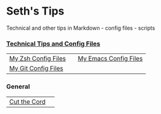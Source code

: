# Seth's Tips
Technical and other tips in Markdown
    - config files
    - scripts

### [Technical Tips and Config Files](https://github.com/sethfuller/tips/blob/main/tech_tips/README.md)
|                                                                                |   |                                                                                    |
|--------------------------------------------------------------------------------|---|------------------------------------------------------------------------------------|
| [My Zsh Config Files](https://github.com/sethfuller/tips/tree/main/config/Zsh) |   | [My Emacs Config Files](https://github.com/sethfuller/tips/tree/main/config/Emacs) |
| [My Git Config Files](https://github.com/sethfuller/tips/tree/main/config/Git) |   |                                                                                    |

### General
|                                                                                      |   |
|--------------------------------------------------------------------------------------|---|
| [Cut the Cord](https://github.com/sethfuller/tips/blob/main/General/cut_the_cord.md) |   |
